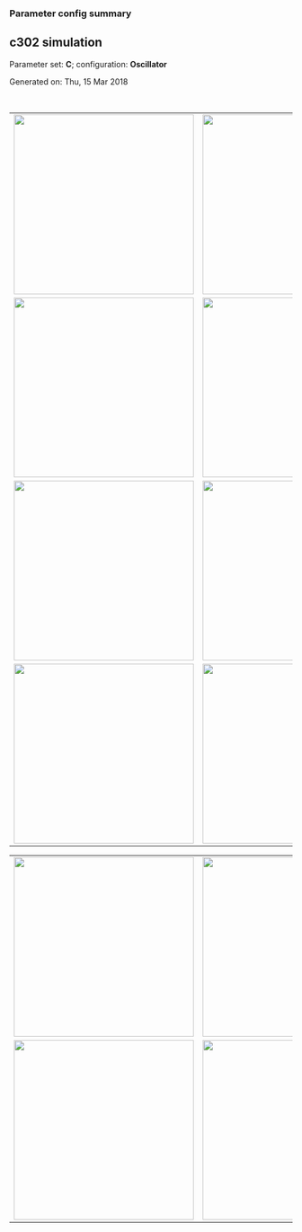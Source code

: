 ### Parameter config summary 
<h2>c302 simulation</h2>
<p>Parameter set: <b>C</b>; configuration: <b>Oscillator</b></p>
<p>Generated on: Thu, 15 Mar 2018</p><br/>
<table>

<tr>
  <td><a href="images/neurons_C_Oscillator.png"><img alt=" " src="images/neurons_C_Oscillator.png" height="320"/></a></td>
  <td><a href="images/traces_neuron_Oscillator_C.png"><img alt=" " src="images/traces_neuron_Oscillator_C.png" height="320"/></a></td>
</tr>

<tr>
  <td><a href="images/neuron_activity_C_Oscillator.png"><img alt=" " src="images/neuron_activity_C_Oscillator.png" height="320"/></a></td>
  <td><a href="images/traces_neuron_activity_Oscillator_C.png"><img alt=" " src="images/traces_neuron_activity_Oscillator_C.png" height="320"/></a></td>
</tr>

<tr>
  <td><a href="images/muscles_C_Oscillator.png"><img alt=" " src="images/muscles_C_Oscillator.png" height="320"/></a></td>
  <td><a href="images/traces_muscles_Oscillator_C.png"><img alt=" " src="images/traces_muscles_Oscillator_C.png" height="320"/></a></td>
</tr>

<tr>
  <td><a href="images/muscle_activity_C_Oscillator.png"><img alt=" " src="images/muscle_activity_C_Oscillator.png" height="320"/></a></td>
  <td><a href="images/traces_muscles_activity_Oscillator_C.png"><img alt=" " src="images/traces_muscles_activity_Oscillator_C.png" height="320"/></a></td>
</tr>
</table>
<table>

<tr><td><a href="images/c302_C_Oscillator_exc_to_neurons.png"><img alt=" " src="images/c302_C_Oscillator_exc_to_neurons.png" height="320"/></a></td>

  <td><a href="images/c302_C_Oscillator_inh_to_neurons.png"><img alt=" " src="images/c302_C_Oscillator_inh_to_neurons.png" height="320"/></a></td>

  <td><a href="images/c302_C_Oscillator_elec_neurons_neurons.png"><img alt=" " src="images/c302_C_Oscillator_elec_neurons_neurons.png" height="320"/></a></td></tr>

<tr><td><a href="images/c302_C_Oscillator_exc_to_muscles.png"><img alt=" " src="images/c302_C_Oscillator_exc_to_muscles.png" height="320"/></a></td>

  <td><a href="images/c302_C_Oscillator_inh_to_muscles.png"><img alt=" " src="images/c302_C_Oscillator_inh_to_muscles.png" height="320"/></a></td></tr>
</table>
